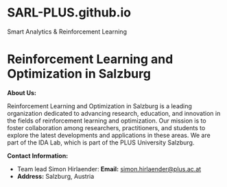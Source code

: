 # SARL-PLUS.github.io
Smart Analytics &amp; Reinforcement Learning
</head>
<body>
    <div class="container">
        <h1>Reinforcement Learning and Optimization in Salzburg</h1>
        <p><strong>About Us:</strong></p>
        <p>Reinforcement Learning and Optimization in Salzburg is a leading organization dedicated to advancing research, education, and innovation in the fields of reinforcement learning and optimization. Our mission is to foster collaboration among researchers, practitioners, and students to explore the latest developments and applications in these areas. We are part of the IDA Lab, which is part of the PLUS University Salzburg.</p>
        <p><strong>Contact Information:</strong></p>
        <ul>
            <li>Team lead Simon Hirlaender: <strong>Email:</strong> <a href="mailto:simon.hirlaender@plus.ac.at">simon.hirlaender@plus.ac.at</a></li>
            <li><strong>Address:</strong> Salzburg, Austria</li>
        </ul>
</body>
</html>
